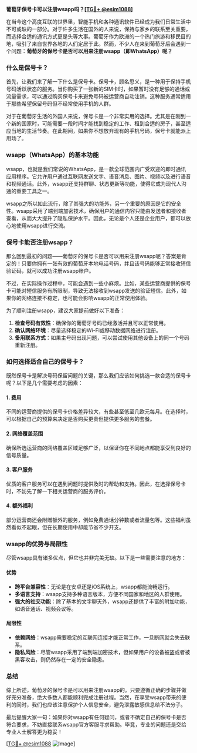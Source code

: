**葡萄牙保号卡可以注册wsapp吗？[[TG💪+ @esim1088](https://t.me/s/esim1088)]**

在当今这个高度互联的世界里，智能手机和各种通讯软件已经成为我们日常生活中不可或缺的一部分。对于许多生活在国外的人来说，保持与家乡的联系至关重要，而选择合适的通讯方式更是头等大事。葡萄牙作为欧洲的一个热门旅游和移民目的地，吸引了来自世界各地的人们定居于此。然而，不少人在来到葡萄牙后会遇到一个问题：**葡萄牙的保号卡是否可以用来注册wsapp（即WhatsApp）呢？**

### **什么是保号卡？**

首先，让我们来了解一下什么是保号卡。保号卡，顾名思义，是一种用于保持手机号码活跃状态的服务。当你购买了一张新的SIM卡时，如果暂时没有足够的通话或流量需求，可以通过购买保号卡来避免号码被运营商自动注销。这种服务通常适用于那些希望保留号码但不经常使用手机的人群。

对于在葡萄牙生活的外国人来说，保号卡是一个非常实用的选择。尤其是在刚到一个新的国家时，可能需要一段时间才能找到稳定的工作、租到合适的房子，甚至适应当地的生活节奏。在此期间，如果你不想放弃现有的手机号码，保号卡就能派上用场了。

### **wsapp（WhatsApp）的基本功能**

wsapp，也就是我们常说的WhatsApp，是一款全球范围内广受欢迎的即时通讯应用程序。它允许用户通过互联网发送文字、语音消息、图片、视频以及进行语音和视频通话。此外，wsapp还支持群聊、状态更新等功能，使得它成为现代人沟通的重要工具之一。

wsapp之所以如此流行，除了其强大的功能外，另一个重要的原因是它的安全性。wsapp采用了端到端加密技术，确保用户的通信内容只能由发送者和接收者查看，从而大大提升了隐私保护水平。因此，无论是个人还是企业用户，都可以放心地使用wsapp进行交流。

### **保号卡能否注册wsapp？**

那么回到最初的问题——葡萄牙的保号卡是否可以用来注册wsapp呢？答案是肯定的！只要你拥有一张有效的葡萄牙本地电话号码，并且该号码能够正常接收短信验证码，就可以成功注册wsapp账户。

不过，在实际操作过程中，可能会遇到一些小麻烦。比如，某些运营商提供的保号卡可能对短信服务有所限制，导致无法接收到wsapp发送的验证短信。此外，如果你的网络连接不稳定，也可能会影响wsapp的正常使用体验。

为了顺利注册wsapp，建议大家提前做好以下准备：

1. **检查号码有效性**：确保你的葡萄牙号码已经激活并且可以正常使用。
2. **确认网络环境**：尽量选择稳定的Wi-Fi或移动数据网络进行注册。
3. **备用联系方式**：如果主号码出现问题，可以尝试使用其他设备上的同一个号码重新注册。

### **如何选择适合自己的保号卡？**

既然保号卡是解决号码保留问题的关键，那么我们应该如何挑选一款合适的保号卡呢？以下是几个需要考虑的因素：

#### **1. 费用**
不同的运营商提供的保号卡价格差异较大，有些甚至低至几欧元每月。在选择时，可以根据自己的预算来决定是否购买更贵但提供更多服务的套餐。

#### **2. 网络覆盖范围**
确保所选运营商的网络覆盖区域足够广泛，以保证你在不同地点都能享受到良好的信号质量。

#### **3. 客户服务**
优质的客户服务可以在遇到问题时提供及时的帮助和支持。因此，在选择保号卡时，不妨先了解一下相关运营商的服务评价。

#### **4. 额外福利**
部分运营商还会附赠额外的服务，例如免费通话分钟数或者流量包等。这些福利虽然看似不起眼，但在长期使用中却能节省不少开支。

### **wsapp的优势与局限性**

尽管wsapp具有诸多优点，但它也并非完美无缺。以下是一些需要注意的地方：

#### **优势**
- **跨平台兼容性**：无论是在安卓还是iOS系统上，wsapp都能流畅运行。
- **多语言支持**：wsapp支持多种语言版本，方便不同国家和地区的人群使用。
- **强大的社交功能**：除了基本的文字聊天外，wsapp还提供了丰富的附加功能，如语音通话、视频会议等。

#### **局限性**
- **依赖网络**：wsapp需要稳定的互联网连接才能正常工作，一旦断网就会失去联系。
- **隐私风险**：尽管wsapp采用了端到端加密技术，但如果用户的设备被盗或者被黑客攻击，则仍然存在一定的安全隐患。

### **总结**

综上所述，葡萄牙的保号卡是可以用来注册wsapp的。只要遵循正确的步骤并做好充分准备，绝大多数人都能顺利完成注册过程。当然，在享受wsapp带来的便利的同时，我们也应该注意保护个人信息安全，避免泄露敏感信息给不法分子。

最后提醒大家一句：如果你对wsapp有任何疑问，或者不确定自己的保号卡是否符合要求，不妨直接联系wsapp官方客服寻求帮助。毕竟，专业的问题还是交给专业人士解答更为稳妥！

[[TG💪+ @esim1088](https://t.me/s/esim1088) ![Image](https://i.postimg.cc/4NQfJmqS/Snipaste-2025-05-13-00-14-12.png)]